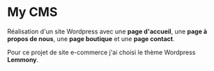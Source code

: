 # My CMS
Réalisation d'un site Wordpress avec une <b>page d'accueil</b>, une <b>page à propos de nous</b>, une <b>page boutique</b> et une <b>page contact</b>.

Pour ce projet de site e-commerce j'ai choisi le thème Wordpress <b>Lemmony</b>.
